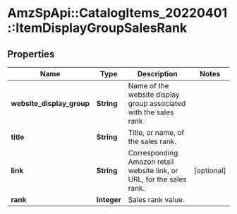 # AmzSpApi::CatalogItems_20220401::ItemDisplayGroupSalesRank

## Properties
Name | Type | Description | Notes
------------ | ------------- | ------------- | -------------
**website_display_group** | **String** | Name of the website display group associated with the sales rank | 
**title** | **String** | Title, or name, of the sales rank. | 
**link** | **String** | Corresponding Amazon retail website link, or URL, for the sales rank. | [optional] 
**rank** | **Integer** | Sales rank value. | 

